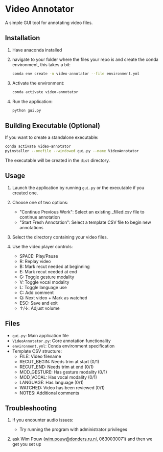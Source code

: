 # Video Annotator

A simple GUI tool for annotating video files.

## Installation

1. Have anaconda installed


2. navigate to your folder where the files your repo is and create the conda environment, this takes a bit:
   ```bash
   conda env create -n video-annotator --file environment.yml
   ```

3. Activate the environment:
   ```bash
   conda activate video-annotator
   ```

4. Run the application:
   ```bash
   python gui.py
   ```

## Building Executable (Optional)

If you want to create a standalone executable:

```bash
conda activate video-annotator
pyinstaller --onefile --windowed gui.py --name VideoAnnotator
```

The executable will be created in the `dist` directory.

## Usage

1. Launch the application by running `gui.py` or the executable if you created one.

2. Choose one of two options:
   - "Continue Previous Work": Select an existing _filled.csv file to continue annotation
   - "Start Fresh Annotation": Select a template CSV file to begin new annotations

3. Select the directory containing your video files.

4. Use the video player controls:
   - SPACE: Play/Pause
   - R: Replay video
   - B: Mark recut needed at beginning
   - E: Mark recut needed at end
   - G: Toggle gesture modality
   - V: Toggle vocal modality
   - L: Toggle language use
   - C: Add comment
   - Q: Next video + Mark as watched
   - ESC: Save and exit
   - ↑/↓: Adjust volume

## Files

- `gui.py`: Main application file
- `VideoAnnotator.py`: Core annotation functionality
- `environment.yml`: Conda environment specification
- Template CSV structure:
  - FILE: Video filename
  - RECUT_BEGIN: Needs trim at start (0/1)
  - RECUT_END: Needs trim at end (0/1)
  - MOD_GESTURE: Has gesture modality (0/1)
  - MOD_VOCAL: Has vocal modality (0/1)
  - LANGUAGE: Has language (0/1)
  - WATCHED: Video has been reviewed (0/1)
  - NOTES: Additional comments

## Troubleshooting

1. If you encounter audio issues:
   - Try running the program with administrator privileges

2. ask Wim Pouw (wim.pouw@donders.ru.nl, 0630030071) and then we get you set up